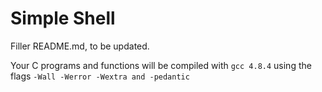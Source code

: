 # Simple Shell

Filler README.md, to be updated.

Your C programs and functions will be compiled with ```gcc 4.8.4``` using the flags ```-Wall -Werror -Wextra and -pedantic```
